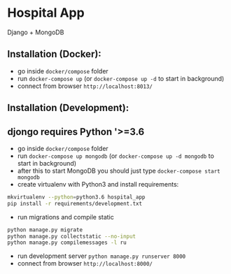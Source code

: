 # Hospital App

Django + MongoDB

## Installation (Docker):
 - go inside `docker/compose` folder
 - run `docker-compose up` (or `docker-compose up -d` to start in background)
 - connect from browser `http://localhost:8013/`

 
## Installation (Development):
## djongo requires Python '>=3.6 
 - go inside `docker/compose` folder
 - run `docker-compose up mongodb` (or `docker-compose up -d mongodb` to start in background)
 - after this to start MongoDB you should just type `docker-compose start mongodb`
 - create virtualenv with Python3 and install requirements:
 ```bash
 mkvirtualenv --python=python3.6 hospital_app
 pip install -r requirements/development.txt
 ```
 - run migrations and compile static
 ```bash
 python manage.py migrate
 python manage.py collectstatic --no-input
 python manage.py compilemessages -l ru
 ```
 - run development server `python manage.py runserver 8000`
 - connect from browser `http://localhost:8000/`
